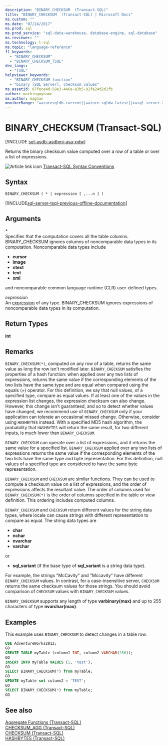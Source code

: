 ```yaml
---
description: "BINARY_CHECKSUM  (Transact-SQL)"
title: "BINARY_CHECKSUM  (Transact-SQL) | Microsoft Docs"
ms.custom: ""
ms.date: "07/24/2017"
ms.prod: sql
ms.prod_service: "sql-data-warehouse, database-engine, sql-database"
ms.reviewer: ""
ms.technology: t-sql
ms.topic: "language-reference"
f1_keywords: 
  - "BINARY_CHECKSUM"
  - "BINARY_CHECKSUM_TSQL"
dev_langs: 
  - "TSQL"
helpviewer_keywords: 
  - "BINARY_CHECKSUM function"
  - "binary [SQL Server], checksum values"
ms.assetid: 07fece4d-58e3-446e-a3b5-92fe24d2d1fb
author: markingmyname
ms.author: maghan
monikerRange: "=azuresqldb-current||=azure-sqldw-latest||>=sql-server-2016||=sqlallproducts-allversions||>=sql-server-linux-2017||=azuresqldb-mi-current"
---
```

# BINARY_CHECKSUM  (Transact-SQL)
[!INCLUDE [sql-asdb-asdbmi-asa-pdw](../../includes/applies-to-version/sql-asdb-asdbmi-asa.md)]

Returns the binary checksum value computed over a row of a table or over a list of expressions.
  
![Article link icon](../../database-engine/configure-windows/media/topic-link.gif "Article link icon") [Transact-SQL Syntax Conventions](../../t-sql/language-elements/transact-sql-syntax-conventions-transact-sql.md)
  
## Syntax  
  
```syntaxsql
BINARY_CHECKSUM ( * | expression [ ,...n ] )   
```  
  
[!INCLUDE[sql-server-tsql-previous-offline-documentation](../../includes/sql-server-tsql-previous-offline-documentation.md)]

## Arguments
*\**  
Specifies that the computation covers all the table columns. BINARY_CHECKSUM ignores columns of noncomparable data types in its computation. Noncomparable data types include  
* **cursor**  
* **image**  
* **ntext**  
* **text**  
* **xml**  

and noncomparable common language runtime (CLR) user-defined types.
  
*expression*  
An [expression](../../t-sql/language-elements/expressions-transact-sql.md) of any type. BINARY_CHECKSUM ignores expressions of noncomparable data types in its computation.

## Return Types  
 **int**
  
## Remarks  
`BINARY_CHECKSUM(*)`, computed on any row of a table, returns the same value as long the row isn't modified later. `BINARY_CHECKSUM` satisfies the properties of a hash function: when applied over any two lists of expressions, returns the same value if the corresponding elements of the two lists have the same type and are equal when compared using the equals (=) operator. For this definition, we say that null values, of a specified type, compare as equal values. If at least one of the values in the expression list changes, the expression checksum can also change. However, this change isn't guaranteed, and so to detect whether values have changed, we recommend use of `BINARY_CHECKSUM` only if your application can tolerate an occasional missed change. Otherwise, consider using `HASHBYTES` instead. With a specified MD5 hash algorithm, the probability that `HASHBYTES` will return the same result, for two different inputs, is much lower than `BINARY_CHECKSUM`.
  
`BINARY_CHECKSUM` can operate over a list of expressions, and it returns the same value for a specified list. `BINARY_CHECKSUM` applied over any two lists of expressions returns the same value if the corresponding elements of the two lists have the same type and byte representation. For this definition, null values of a specified type are considered to have the same byte representation.
  
`BINARY_CHECKSUM` and `CHECKSUM` are similar functions. They can be used to compute a checksum value on a list of expressions, and the order of expressions affects the resultant value. The order of columns used for `BINARY_CHECKSUM(*)` is the order of columns specified in the table or view definition. This ordering includes computed columns.
  
`BINARY_CHECKSUM` and `CHECKSUM` return different values for the string data types, where locale can cause strings with different representation to compare as equal. The string data types are  

* **char**  
* **nchar**  
* **nvarchar**  
* **varchar**  

or  

* **sql_variant** (if the base type of **sql_variant** is a string data type).  
  
For example, the strings "McCavity" and "Mccavity" have different `BINARY_CHECKSUM` values. In contrast, for a case-insensitive server, `CHECKSUM` returns the same checksum values for those strings. You should avoid comparison of `CHECKSUM` values with `BINARY_CHECKSUM` values.
 
`BINARY_CHECKSUM` supports any length of type **varbinary(max)** and up to 255 characters of type **nvarchar(max)**.
  
## Examples  
This example uses `BINARY_CHECKSUM` to detect changes in a table row.
  
```sql
USE AdventureWorks2012;  
GO  
CREATE TABLE myTable (column1 INT, column2 VARCHAR(256));  
GO  
INSERT INTO myTable VALUES (1, 'test');  
GO  
SELECT BINARY_CHECKSUM(*) from myTable;  
GO  
UPDATE myTable set column2 = 'TEST';  
GO  
SELECT BINARY_CHECKSUM(*) from myTable;  
GO  
```  
  
## See also
[Aggregate Functions &#40;Transact-SQL&#41;](../../t-sql/functions/aggregate-functions-transact-sql.md)  
[CHECKSUM_AGG &#40;Transact-SQL&#41;](../../t-sql/functions/checksum-agg-transact-sql.md)  
[CHECKSUM &#40;Transact-SQL&#41;](../../t-sql/functions/checksum-transact-sql.md)  
[HASHBYTES &#40;Transact-SQL&#41;](../../t-sql/functions/hashbytes-transact-sql.md)  
  
  
